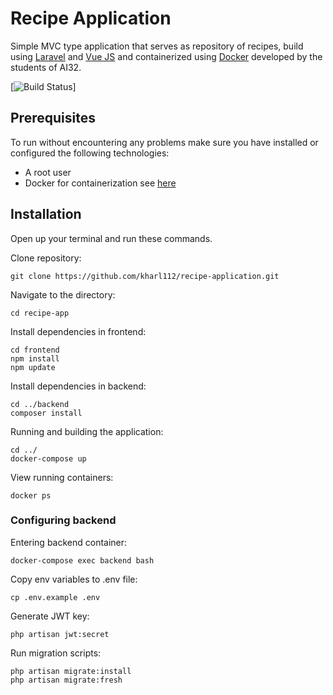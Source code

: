# Recipe Application
Simple MVC type application that serves as repository of recipes, build using [Laravel](https://laravel.com/) and [Vue JS](https://vuejs.org/) and containerized using [Docker](https://www.docker.com/) developed by the students of AI32.  

[![Build Status](https://github.com/kharl112/recipe-application.git)]
## Prerequisites
To run without encountering any problems make sure you have installed or configured the following technologies:

- A root user
- Docker for containerization see [here](https://docs.docker.com/get-docker/)

## Installation
Open up your terminal and run these commands.

Clone repository:
```
git clone https://github.com/kharl112/recipe-application.git
```

Navigate to the directory:
```
cd recipe-app
```
Install dependencies in frontend:
```
cd frontend
npm install
npm update 
```

Install dependencies in backend:
```
cd ../backend
composer install
```

Running and building the application:
```
cd ../
docker-compose up
```

View running containers:
```
docker ps
```

### Configuring backend

Entering backend container:
```
docker-compose exec backend bash
```

Copy env variables to .env file:
```
cp .env.example .env
```

Generate JWT key:
```
php artisan jwt:secret
```

Run migration scripts:
```
php artisan migrate:install
php artisan migrate:fresh
```






